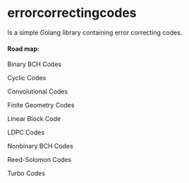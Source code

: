 # errorcorrectingcodes
Is a simple Golang library containing error correcting codes.

#### Road map:
Binary BCH Codes

Cyclic Codes

Convolutional Codes

Finite Geometry Codes

Linear Block Code 

LDPC Codes 

Nonbinary BCH Codes

Reed-Solomon Codes

Turbo Codes 

